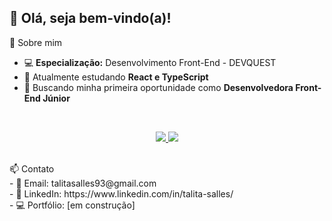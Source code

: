 <h2>👋 Olá, seja bem-vindo(a)!</h2>

🚀 Sobre mim 
- 💻 **Especialização:** Desenvolvimento Front-End - DEVQUEST
- 🌱 Atualmente estudando **React e TypeScript**
- 💼 Buscando minha primeira oportunidade como **Desenvolvedora Front-End Júnior**

<br>
<p align="center">
  <a href="https://skillicons.dev">
    <img src="https://skillicons.dev/icons?i=html,css,js,figma,git,github,jest,react,sass" />
    <img src="https://skillicons.dev/icons?i=py,mysql" />
  </a>
</p>
<br>
📫 Contato <br>
- 📧 Email: talitasalles93@gmail.com<br>
- 🔗 LinkedIn: https://www.linkedin.com/in/talita-salles/<br>
- 💻 Portfólio: [em construção]
